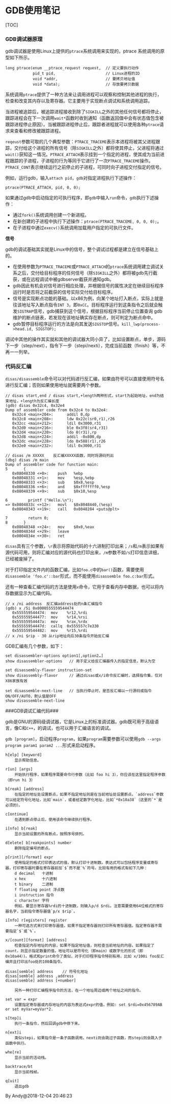 
# GDB使用笔记 #

[TOC]

### GDB调试器原理 ###

gdb调试器是使用Linux上提供的`ptrace`系统调用来实现的，ptrace 系统调用的原型如下所示。

```
long ptrace(enum __ptrace_request request,  // 定义要执行动作
			pid_t pid,                      // Linux进程的ID
            void *addr,                     // 要拷贝地址值
            void *data);                    // 存放要拷贝数据
```

系统调用`ptrace`提供了一种方法来让调用进程可以观察和控制其他进程的执行，检查和改变其内存以及寄存器。它主要用于实现断点调试和系统调用追踪。

当进程被追踪后，被追踪进程接收到除了`SIGKILL`之外的其他任何信号都将停止，跟踪进程会在下一次调用`wait*`函数时收到通知（函数返回值中会有状态值包含被跟踪进程停止原因）。当被跟踪进程停止后，跟踪者进程就可以使用各种`ptrace`请求来查看和修改被跟踪进程。

`reqeust`参数可取的几个典型参数：`PTRACE_TRACEME`表示本进程将被其父进程跟踪，交付给这个进程的所有信号（除`SIGKILL`之外）都将使其停止，父进程将通过`wait()`获知这一情况。`PTRACE_ATTACH`表示挂到一个指定的进程，使其成为当前进程跟踪的子进程，子进程的行为等同于它进行了一次`PTRACE_TRACEME`操作。`PTRACE_CONT`表示继续运行之前停止的子进程，可同时向子进程交付指定的信号。

例如，运行gdb，输入`attach pid`，`gdb`对指定进程执行下述操作：

```
ptrace(PTRACE_ATTACH, pid, 0, 0);
```

如果通过gdb中启动指定的可执行程序，即`gdb`中输入`run`命令，`gdb`执行下述操作：

* 通过`fork()`系统调用创建一个新进程。
* 在新创建的子进程中执行下述操作：`ptrace(PTRACE_TRACEME, 0, 0, 0);`。
* 在子进程中通过`execv()`系统调用加载用户指定的可执行文件。

**信号**

gdb的调试基础其实就是Linux中的信号，整个调试过程都是建立在信号基础上的。

* 在使用参数为`PTRACE_TRACEME`或`PTRACE_ATTACH`的`ptrace`系统调用建立调试关系之后，交付给目标程序的任何信号（除`SIGKILL`之外）都将被gdb先行截获，或在远程调试中被gdbserver截获并通知gdb。
* gdb因此有机会对信号进行相应处理，并根据信号的属性决定在继续目标程序运行时是否将之前截获的信号实际交付给目标程序。
* 信号是实现断点功能的基础。以x86为例，向某个地址打入断点，实际上就是往该地址写入断点指令`INT 3`，即`0xCC`。目标程序运行到这条指令之后就会触发`SIGTRAP`信号，gdb捕获到这个信号，根据目标程序当前停止位置查询 gdb 维护的断点链表，若发现在该地址确实存在断点，则可判定为断点命中。
* gdb暂停目标程序运行的方法是向其发送`SIGSTOP`信号。`kill_lwp(process->head.id, SIGSTOP);`

调试中其他的操作其实就和其他的调试器大同小异了，比如设置断点，单步，源码下一步（step/next），指令下一步（stepi/nexti），完成当前函数（finish）等，不再一一列举。



### 代码反汇编 ###

`disas/disassemble`命令可以对代码进行反汇编，如果由符号可以直接使用符号名进行反汇编；否则如果使用地址就需要两个参数。

```
// disas start,end / disas start,+length两种形式，start为起始地址，end为结束地址，+length为反汇编长度
(gdb) disas 0x32c4, 0x32e4
Dump of assembler code from 0x32c4 to 0x32e4:
   0x32c4 <main+204>:      addil 0,dp
   0x32c8 <main+208>:      ldw 0x22c(sr0,r1),r26
   0x32cc <main+212>:      ldil 0x3000,r31
   0x32d0 <main+216>:      ble 0x3f8(sr4,r31)
   0x32d4 <main+220>:      ldo 0(r31),rp
   0x32d8 <main+224>:      addil -0x800,dp
   0x32dc <main+228>:      ldo 0x588(r1),r26
   0x32e0 <main+232>:      ldil 0x3000,r31

// disas /m XXXXX    反汇编XXXXX函数，同时将源码列出
(dbg) disas /m main
Dump of assembler code for function main:
5       {
   0x08048330 <+0>:    push   %ebp
   0x08048331 <+1>:    mov    %esp,%ebp
   0x08048333 <+3>:    sub    $0x8,%esp
   0x08048336 <+6>:    and    $0xfffffff0,%esp
   0x08048339 <+9>:    sub    $0x10,%esp

6         printf ("Hello.\n");
=> 0x0804833c <+12>:   movl   $0x8048440,(%esp)
   0x08048343 <+19>:   call   0x8048284 <puts@plt>

7         return 0;
8       }
   0x08048348 <+24>:   mov    $0x0,%eax
   0x0804834d <+29>:   leave
   0x0804834e <+30>:   ret
```

`disas`具有三个参数，`\r`表示将原始代码的十六进制打印出来；`/s`和`/m`表示如果有源代码可用，则将汇编对应的源代码也打印出来，`/m`参数不如`/s`打印信息详细，已经被废掉了。

对于打印指定文件内的函数汇编，比如`foo.c`中的`bar()`函数，需要使用`disassemble 'foo.c'::bar`形式，而不能使用`disassemble foo.c:bar`形式。

还有一种查看汇编代码的方法是使用`x`命令，它用于查看内存中数据，也可以将内存数据显示为汇编代码。

```
// x /ni address  反汇编address处的n条汇编指令
(gdb) x /5i 0x0000555559544474
   0x555559544474:	mov    %r12,%rdi
   0x555559544477:	mov    %r14,%rsi
   0x55555954447a:	mov    %rax,%rdx
   0x55555954447d:	callq  0x555557c7e330
   0x555559544482:	mov    %r15,%rdi
// x /ni $rip - 30 从rip地址向后30条指令开始反汇编

```

GDB汇编有几个参数，如下：

```
set disassembler-options option1[,option2…]
show disassembler-options	// 用于定义给反汇编器传入的指定信息，默认为空

set disassembly-flavor instruction-set
show disassembly-flavor		// 通过disas或x/i命令反汇编时，选择指令集，仅对X86家族有效

set disassemble-next-line	// 当执行停止时，是否反汇编以一行源码或指令 ON/OFF/AUTO，默认值是OFF
show disassemble-next-line
```

###GDB调试汇编代码###

gdb是GNU的源码级调试器，它是Linux上的标准调试器。gdb既可用于高级语言，像C和`C++`，的调试，也可以用于汇编语言的调试。

`gdb [program]`，启动程序`program`，如果`program`需要参数可以使用`gdb --args program param1 param2 ...`形式来启动程序。

```
h[elp] [keyword]
	显示帮助信息。

r[un] [args]
	开始执行程序，如果程序需要命令行参数（比如 foo hi 3），你应该在这里指定程序参数（即run hi 3）

b[reak] [address]
	在指定的地址处设置断点，如果不指定地址则是在当前地址处设置断点。`address`参数可以给定符号化地址，比如`main`，或者给定数字化地址，比如`*0x10a38`（这里的`*`是必须的）。

c[ontinue]
	在遇到断点停止后，使用该命令继续执行程序。

i[nfo] b[reak]
	显示当前设置的所有断点，按照序号排列。

d[elete] b[reakpoints] number
	删除指定编号的断点。

p[rint][/format] expr
	使用指定的格式打印表达式的值，默认打印十进制数。表达式可以包括程序变量或寄存器，打印寄存器时要在寄存器前加`$`而不是`%`符号。比较有用的格式有如下几种：
	d decimal	十进制
	x hex       十六进制
	t binary    二进制
 	f floating point 浮点数
	i instruction 指令
 	c character 字符
	例如，要显示寄存器%rdi的十进制数，则输入p/d $rdi。注意需要使用64位格式的寄存器名字，当前指令寄存器值`p/x $rip`。

i[nfo] r[egisters] register
	一种可选方式来打印寄存器值，如果不指定寄存器则打印所有寄存器值。指定寄存器不需要指定`$`或`%`。

x/[count][format] [address]
	检查指定内存地址的内容，如果不指定地址值，则检查当前地址的内容。如果指定了count，则显示指定数量的值。地址可以是符号化（即main）或数字化的形式（即0x10a44）)。格式和print命令了类似，对于打印程序指令特别有用，比如 x/100i foo反汇编并且打印出foo处的100条指令。

disas[semble] address    // 符号化地址
disas[semble] address ,address
disas[semble] address [+number]

	另外一种打印汇编程序指令的方法，在一个地址周边或两个地址之间的指令。

set var = expr
	设置指定寄存器或内存地址的内容为表达式expr的值，例如: set $rdi=0x456789AB or set myVar=myVar*2.

s[tep]i
	执行一条指令，然后回调gdb中停下来。

n[ext]i
	类似stepi，如果指令是一条子函数调用，nexti则会跳过子函数，而stepi则会跳入子函数中执行。

whe[re]
	显示当前的活动栈。

backtrace/bt
	显示当前栈帧。

q[uit]
	退出gdb
```


By Andy@2018-12-04 20:46:23